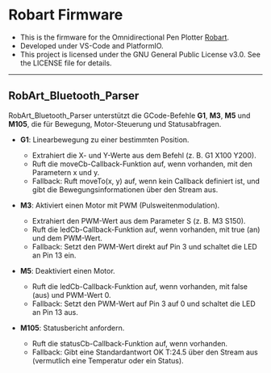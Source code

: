 # Robart Firmware

- This is the firmware for the Omnidirectional Pen Plotter [Robart](https://github.com/cnichte/drawingbot-robart).
- Developed under VS-Code and PlatformIO.
- This project is licensed under the GNU General Public License v3.0. See the LICENSE file for details.

---

## RobArt_Bluetooth_Parser

RobArt_Bluetooth_Parser unterstützt die GCode-Befehle **G1**, **M3**, **M5** und **M105**, die für Bewegung, Motor-Steuerung und Statusabfragen.

- **G1**: Linearbewegung zu einer bestimmten Position.
  - Extrahiert die X- und Y-Werte aus dem Befehl (z. B. G1 X100 Y200).
  - Ruft die moveCb-Callback-Funktion auf, wenn vorhanden, mit den Parametern x und y.
  - Fallback: Ruft moveTo(x, y) auf, wenn kein Callback definiert ist, und gibt die Bewegungsinformationen über den Stream aus.

- **M3**: Aktiviert einen Motor mit PWM (Pulsweitenmodulation).
  - Extrahiert den PWM-Wert aus dem Parameter S (z. B. M3 S150).
  - Ruft die ledCb-Callback-Funktion auf, wenn vorhanden, mit true (an) und dem PWM-Wert.
  - Fallback: Setzt den PWM-Wert direkt auf Pin 3 und schaltet die LED an Pin 13 ein.

- **M5**: Deaktiviert einen Motor.
  - Ruft die ledCb-Callback-Funktion auf, wenn vorhanden, mit false (aus) und PWM-Wert 0.
  - Fallback: Setzt den PWM-Wert auf Pin 3 auf 0 und schaltet die LED an Pin 13 aus.
- **M105**: Statusbericht anfordern.
  - Ruft die statusCb-Callback-Funktion auf, wenn vorhanden.
  - Fallback: Gibt eine Standardantwort OK T:24.5 über den Stream aus (vermutlich eine Temperatur oder ein Status).